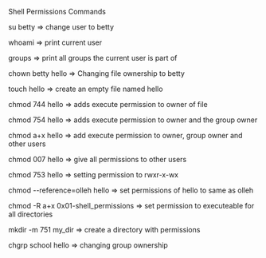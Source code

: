 Shell Permissions Commands

su betty => change user to betty

whoami => print current user

groups => print all groups the current user is part of

chown betty hello => Changing file ownership to betty

touch hello => create an empty file named hello

chmod 744 hello => adds execute permission to owner of file 

chmod 754 hello =>  adds execute permission to owner and the group owner 

chmod a+x hello => add execute permission to owner, group owner and other users

chmod 007 hello => give all permissions to other users

chmod 753 hello => setting permission to rwxr-x-wx

chmod --reference=olleh hello => set permissions of hello to same as olleh

chmod -R a+x 0x01-shell_permissions => set permission to executeable for all directories

mkdir -m 751 my_dir => create a directory with permissions

chgrp school hello => changing group ownership

